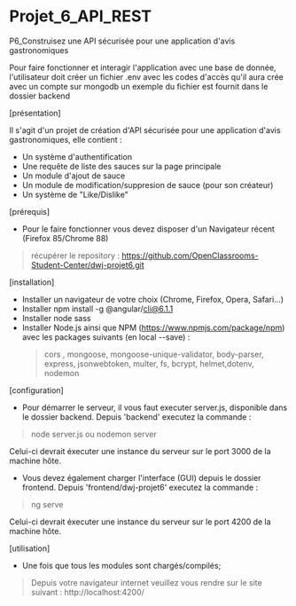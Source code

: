 # Projet_6_API_REST
P6_Construisez une API sécurisée pour une application d'avis gastronomiques

Pour faire fonctionner et interagir l'application avec une base de donnée, l'utilisateur doit créer un fichier .env avec les codes d'accès qu'il aura crée avec un compte sur mongodb un exemple du fichier est fournit dans le dossier backend


[présentation]

Il s'agit d'un projet de création d'API sécurisée pour une application d'avis gastronomiques, elle contient :
- Un système d'authentification
- Une requête de liste des sauces sur la page principale
- Un module d'ajout de sauce
- Un module de modification/suppresion de sauce (pour son créateur)
- Un système de "Like/Dislike"

[prérequis]

- Pour le faire fonctionner vous devez disposer d'un Navigateur récent (Firefox 85/Chrome 88)
> récupérer le repository : https://github.com/OpenClassrooms-Student-Center/dwj-projet6.git

[installation]

- Installer un navigateur de votre choix (Chrome, Firefox, Opera, Safari...)
- Installer npm install -g @angular/cli@6.1.1
- Installer node sass
- Installer Node.js ainsi que NPM (https://www.npmjs.com/package/npm) avec les packages suivants (en local --save) :
    > cors , mongoose, mongoose-unique-validator, body-parser, express, jsonwebtoken, multer, fs, bcrypt, helmet,dotenv, nodemon

[configuration]

- Pour démarrer le serveur, il vous faut executer server.js, disponible dans le dossier backend.
Depuis 'backend' executez la commande :
> node server.js ou nodemon server

Celui-ci devrait éxecuter une instance du serveur sur le port 3000 de la machine hôte.

- Vous devez également charger l'interface (GUI) depuis le dossier frontend.
Depuis 'frontend/dwj-projet6' executez la commande :
> ng serve

Celui-ci devrait éxecuter une instance du serveur sur le port 4200 de la machine hôte.

[utilisation]
- Une fois que tous les modules sont chargés/compilés;
> Depuis votre navigateur internet veuillez vous rendre sur le site suivant : http://localhost:4200/
